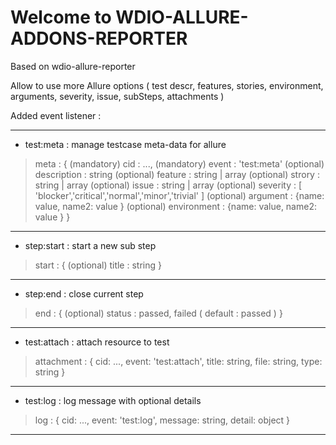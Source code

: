 
  Welcome to WDIO-ALLURE-ADDONS-REPORTER
  ===================

  Based on wdio-allure-reporter

  Allow to use more Allure options ( test descr, features, stories, environment, arguments, severity, issue, subSteps, attachments )


  Added event listener :

  ----------

  - test:meta  :  manage testcase meta-data for allure

  >   meta : {
  >    (mandatory) cid : ...,
  >    (mandatory) event : 'test:meta'
  >    (optional) description : string
  >    (optional) feature : string | array
  >    (optional) strory : string | array
  >    (optional) issue : string | array
  >    (optional) severity : [ 'blocker','critical','normal','minor','trivial' ]
  >    (optional) argument : {name: value, name2: value }
  >    (optional) environment : {name: value, name2: value }
  >   }
      
  ----------

  - step:start   : start a new sub step

  >   start : {
  >    (optional) title : string
  >   }
  
  ----------

  - step:end   :  close current step

  >   end : {
  >    (optional) status : passed, failed ( default : passed )
  >   }

  ----------

  - test:attach   : attach resource to test 

  >  attachment : {
  >    cid: ...,
  >    event: 'test:attach',
  >    title: string,
  >    file: string,
  >    type: string
  >  }

  ----------

  - test:log   : log message with optional details

  >  log : {
  >    cid: ...,
  >    event: 'test:log',
  >    message: string,
  >    detail: object
  >  }

  ----------
